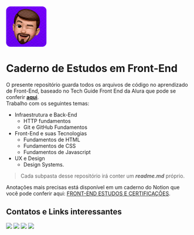 <img height="110em" src="imagens/pedro_memoji.png" alt="logo"><br>
# **Caderno de Estudos em Front-End**

O presente repositório guarda todos os arquivos de código no aprendizado de Front-End, baseado no Tech Guide Front End da Alura que pode se conferir **[aqui](https://techguide.sh/pt-BR/path/front-end/)**.<br>
Trabalho com os seguintes temas:
- Infraestrutura e Back-End
    - HTTP fundamentos
    - Git e GitHub Fundamentos
- Front-End e suas Tecnologias
    - Fundamentos de HTML
    - Fundamentos de CSS
    - Fundamentos de Javascript
- UX e Design
    - Design Systems.

> Cada subpasta desse repositório irá conter um **_readme.md_** próprio.

Anotações mais precisas está disponível em um caderno do Notion que você pode conferir aqui:
<a href="https://perofelix.notion.site/FRONT-END-ESTUDOS-E-CERTIFICA-ES-26cd8355a0bc4401953671af539e14e8" target="_blank">FRONT-END ESTUDOS E CERTIFICAÇÕES</a>.

## **Contatos e Links interessantes**
 <div>
   <a href="mailto:pedro.viniciusacm@gmail.com" target="_blank"><img src="https://img.shields.io/badge/Gmail-D14836?style=for-the-badge&logo=gmail&logoColor=white"></a>
   <a href="https://wa.me/5581992874343" target="blank"><img src="https://img.shields.io/badge/WhatsApp-25D366?style=for-the-badge&logo=whatsapp&logoColor=white"></a>
   <a href="https://www.behance.net/pedrofelixg" target="_blank"><img src="https://img.shields.io/badge/-Behance-blue?style=for-the-badge&logo=behance&logoColor=white"></a>
   <a href="www.linkedin.com/in/pedrofelixgonçalves" target="_blank"><img src="https://img.shields.io/badge/LinkedIn-0077B5?style=for-the-badge&logo=linkedin&logoColor=white"></a>
 </div>